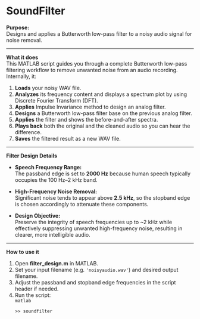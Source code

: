 # SoundFilter

**Purpose:**  
Designs and applies a Butterworth low-pass filter to a noisy audio signal for noise removal.

---

**What it does**  
This MATLAB script guides you through a complete Butterworth low-pass filtering workflow to remove unwanted noise from an audio recording. Internally, it:

1. **Loads** your noisy WAV file.  
2. **Analyzes** its frequency content and displays a spectrum plot by using Discrete Fourier Transform (DFT).  
3. **Applies** Impulse Invariance method to design an analog filter.
4. **Designs** a Butterworth low-pass filter base on the previous analog filter.
5. **Applies** the filter and shows the before-and-after spectra.  
6. **Plays back** both the original and the cleaned audio so you can hear the difference.  
7. **Saves** the filtered result as a new WAV file.

---

**Filter Design Details**

- **Speech Frequency Range:**  
  The passband edge is set to **2000 Hz** because human speech typically occupies the 100 Hz–2 kHz band.  

- **High-Frequency Noise Removal:**  
  Significant noise tends to appear above **2.5 kHz**, so the stopband edge is chosen accordingly to attenuate these components.  

- **Design Objective:**  
  Preserve the integrity of speech frequencies up to ~2 kHz while effectively suppressing unwanted high-frequency noise, resulting in clearer, more intelligible audio.

---

**How to use it**  
1. Open **filter_design.m** in MATLAB.  
2. Set your input filename (e.g. `'noisyaudio.wav'`) and desired output filename.  
3. Adjust the passband and stopband edge frequencies in the script header if needed.  
4. Run the script:  
   ```matlab```
   ```
   >> soundfilter
